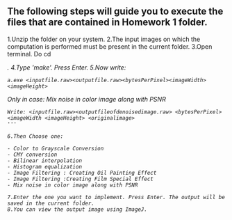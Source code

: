 ## The following steps will guide you to execute the files that are contained in Homework 1 folder.



1.Unzip the folder on your system.
2.The input images on which the computation is performed must be present in the current folder.
3.Open terminal. Do cd <address of the folder>.
4.Type 'make'. Press Enter.
5.Now write: 
```
a.exe <inputfile.raw><outputfile.raw><bytesPerPixel><imageWidth><imageHeight>
```

Only in case: Mix noise in color image along with PSNR
```
Write: <inputfile.raw><outputfileofdenoisedimage.raw> <bytesPerPixel><imageWidth <imageHeight> <originalimage>
'''

6.Then Choose one:

- Color to Grayscale Conversion
- CMY conversion
- Bilinear interpolation
- Histogram equalization
- Image Filtering : Creating Oil Painting Effect
- Image Filtering :Creating Film Special Effect
- Mix noise in color image along with PSNR

7.Enter the one you want to implement. Press Enter. The output will be saved in the current folder.
8.You can view the output image using ImageJ.